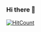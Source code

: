 ### Hi there 👋

[![HitCount](https://hits.dwyl.com/marcorexo/marcorexo.svg?style=flat-square)](http://hits.dwyl.com/marcorexo/marcorexo)

<!--
**marcorexo/marcorexo** is a ✨ _special_ ✨ repository because its `README.md` (this file) appears on your GitHub profile.

Here are some ideas to get you started:

- 🔭 I’m currently working on ...
- 🌱 I’m currently learning ...
- 👯 I’m looking to collaborate on ...
- 🤔 I’m looking for help with ...
- 💬 Ask me about ...
- 📫 How to reach me: ...
- 😄 Pronouns: ...
- ⚡ Fun fact: ...
-->
